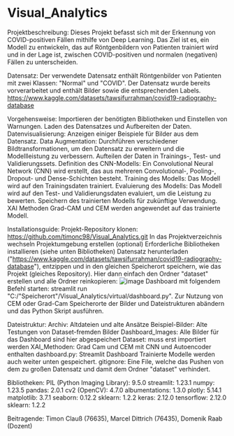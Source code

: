 # Visual_Analytics
Projektbeschreibung: 
Dieses Projekt befasst sich mit der Erkennung von COVID-positiven Fällen mithilfe von Deep Learning. Das Ziel ist es, ein Modell zu entwickeln, das auf Röntgenbildern von Patienten trainiert wird und in der Lage ist, zwischen COVID-positiven und normalen (negativen) Fällen zu unterscheiden.

Datensatz: 
Der verwendete Datensatz enthält Röntgenbilder von Patienten mit zwei Klassen: "Normal" und "COVID". Der Datensatz wurde bereits vorverarbeitet und enthält Bilder sowie die entsprechenden Labels.
https://www.kaggle.com/datasets/tawsifurrahman/covid19-radiography-database

Vorgehensweise:
Importieren der benötigten Bibliotheken und Einstellen von Warnungen.
Laden des Datensatzes und Aufbereiten der Daten.
Datenvisualisierung: Anzeigen einiger Beispiele für Bilder aus dem Datensatz.
Data Augmentation: Durchführen verschiedener Bildtransformationen, um den Datensatz zu erweitern und die Modellleistung zu verbessern.
Aufteilen der Daten in Trainings-, Test- und Validierungssets.
Definition des CNN-Modells: Ein Convolutional Neural Network (CNN) wird erstellt, das aus mehreren Convolutional-, Pooling-, Dropout- und Dense-Schichten besteht.
Training des Modells: Das Modell wird auf den Trainingsdaten trainiert.
Evaluierung des Modells: Das Modell wird auf den Test- und Validierungsdaten evaluiert, um die Leistung zu bewerten.
Speichern des trainierten Modells für zukünftige Verwendung.
XAI Methoden Grad-CAM und CEM werden angewendet auf das trainierte Modell.

Installationsguide: 
Projekt-Repository klonen: https://github.com/timonc98/Visual_Analytics.git
In das Projektverzeichnis wechseln
Projektumgebung erstellen (optional)
Erforderliche Bibliotheken installieren (siehe unten Bibliotheken)
Datensatz herunterladen ("https://www.kaggle.com/datasets/tawsifurrahman/covid19-radiography-database"), entzippen und in den gleichen Speicherort speichern, wie das Projekt (gleiches Repository). Hier dann einfach den Ordner "dataset" erstellen und alle Ordner reinkopieren:
![image](https://github.com/timonc98/Visual_Analytics/assets/92914593/36881f3f-e34a-44ce-912f-da7435b433cf)
Dashboard mit folgendem Befehl starten: streamlit run "C:/"Speicherort"/Visual_Analytics/virtual/dashboard.py".
Zur Nutzung von CEM oder Grad-Cam Speicherorte der Bilder und Dateistrukturen abändern und das Python Skript ausführen.

Dateistruktur: 
Archiv: Altdateien und alte Ansätze
Beispiel-Bilder: Alte Testungen von Dataset-fremden Bilder
Dashboard_Images: Alle Bilder für das Dashboard sind hier abgespeichert
Dataset: muss erst importiert werden 
XAI_Methoden: Grad Cam und CEM mit CNN und Autoencoder enthalten
dashboard.py: Streamlit Dashboard 
Trainierte Modelle werden auch weiter unten gespeichert.
gitignore: Eine File, welche das Pushen von dem zu großen Datensatz und damit dem Ordner "dataset" verhindert.

Bibliotheken:
PIL (Python Imaging Library): 9.5.0
streamlit: 1.23.1
numpy: 1.23.5
pandas: 2.0.1
cv2 (OpenCV): 4.7.0
albumentations: 1.3.0
plotly: 5.14.1
matplotlib: 3.7.1
seaborn: 0.12.2
sklearn: 1.2.2
keras: 2.12.0
tensorflow: 2.12.0
sklearn: 1.2.2

Beitragende: Timon Clauß (76635), Marcel Dittrich (76435), Domenik Raab (Dozent)
